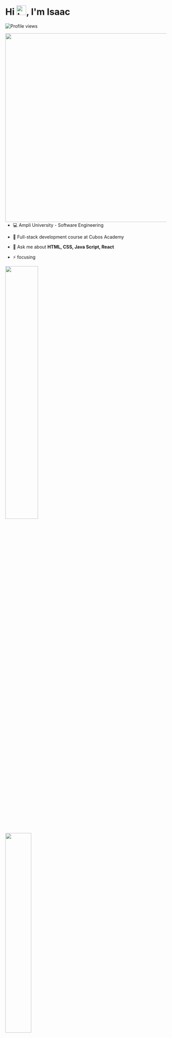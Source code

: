 
<!DOCTYPE html>
<html lang="en">
<head>
    <meta charset="UTF-8">
    <meta name="viewport" content="width=device-width, initial-scale=1.0">
    
</head>
<body>
    <h1 align="left">Hi <img src="https://raw.githubusercontent.com/Tarikul-Islam-Anik/Animated-Fluent-Emojis/master/Emojis/Hand%20gestures/Love-You%20Gesture.png" alt="Love-You Gesture" width="30" height="30" />, I'm Isaac</h1>
<p align="left"> <img src="https://komarev.com/ghpvc/?username=Isaac-S-Cto&color=grey" alt="Profile views" /> </p>
<img align="right" height="590em" 
  src="https://raw.githubusercontent.com/gist/Isaac-S-Cto/c1a3555d93bb561891d5c4d1064fe6e8/raw/ab766bd45cbb5aef9f33293ff4f4cdf6a05faf46/GitHubCard2.svg"/>


- 💻 Ampli University - Software Engineering

- 🎯 Full-stack development course at Cubos Academy

- 💬 Ask me about **HTML, CSS, Java Script, React**

- ⚡ focusing
<div>
  <a href="https://https://github.com/Isaac-S-Cto">
    
  <img width="45%"  src = "https://github-readme-stats.vercel.app/api?username=Isaac-S-Cto&show_icons=false&theme=shadow_blue&include_all_commits=true&count_private-true"/>
<br> <br>
  <img width="40%"  src = "https://github-readme-stats.vercel.app/api/top-langs/?username=Isaac-S-Cto&layout=compact&langs_count=16&theme=shadow_blue"/>
  
</div>

</br>

  <div style = "display: inline_block">
    
  <picture>
  <img align="center"  alt="isaac-Html" height = "30" width = "40" src = "https://cdn.jsdelivr.net/gh/devicons/devicon@latest/icons/html5/html5-original.svg"/>
  </picture>

    
  </div>

</body>
</html>








